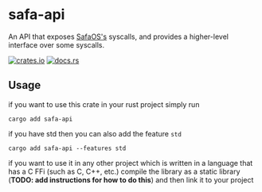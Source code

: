 # safa-api
An API that exposes [SafaOS's](https://github.com/SafaOS/SafaOS) syscalls, and provides a higher-level interface over some syscalls.

[![crates.io](https://img.shields.io/crates/v/safa-api)](https://crates.io/crates/safa-api)
[![docs.rs](https://img.shields.io/docsrs/safa-api)](https://docs.rs/safa-api)

## Usage
if you want to use this crate in your rust project
simply run
```
cargo add safa-api
```
if you have std then you can also add the feature `std`
```
cargo add safa-api --features std
```

if you want to use it in any other project which is written in a language that has a C FFi
(such as C, C++,  etc.)
compile the library as a static library (**TODO: add instructions for how to do this**)
and then link it to your project